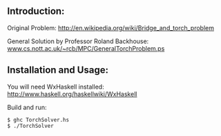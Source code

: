 Introduction:
------------
Original Problem: http://en.wikipedia.org/wiki/Bridge_and_torch_problem

General Solution by Professor Roland Backhouse: www.cs.nott.ac.uk/~rcb/MPC/GeneralTorchProblem.ps

Installation and Usage: 
--------------------
You will need WxHaskell installed: http://www.haskell.org/haskellwiki/WxHaskell
 
Build and run:

    $ ghc TorchSolver.hs
    $ ./TorchSolver

